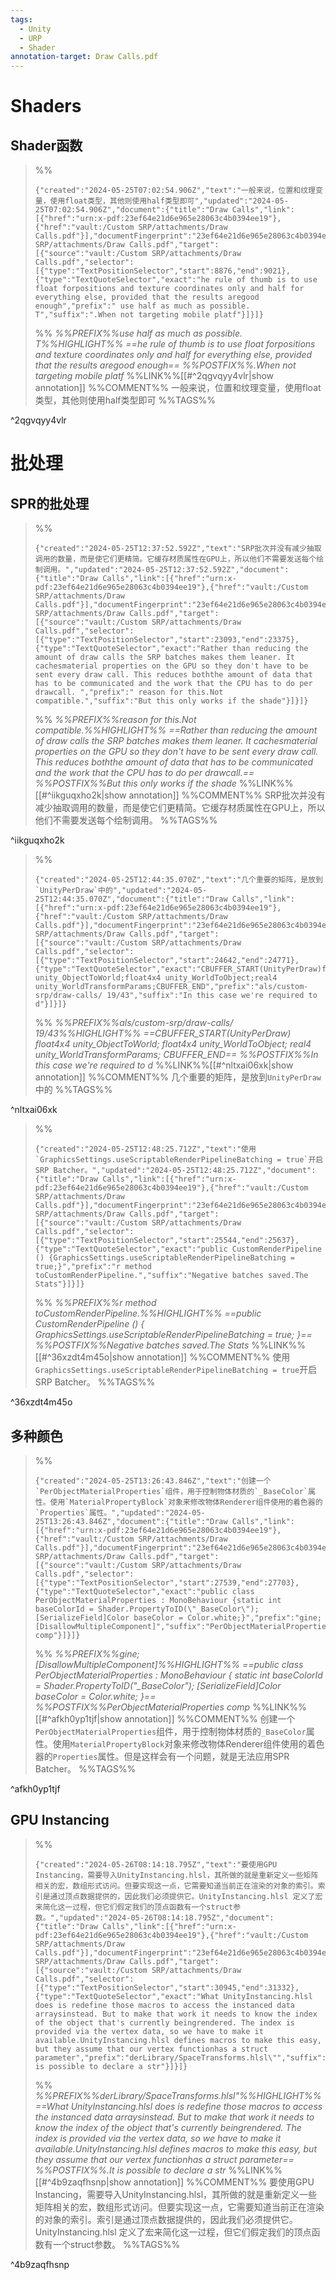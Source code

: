 ```yaml
---
tags:
  - Unity
  - URP
  - Shader
annotation-target: Draw Calls.pdf
---
```

# Shaders

## Shader函数

>%%
>```annotation-json
>{"created":"2024-05-25T07:02:54.906Z","text":"一般来说，位置和纹理变量，使用float类型，其他则使用half类型即可","updated":"2024-05-25T07:02:54.906Z","document":{"title":"Draw Calls","link":[{"href":"urn:x-pdf:23ef64e21d6e965e28063c4b0394ee19"},{"href":"vault:/Custom SRP/attachments/Draw Calls.pdf"}],"documentFingerprint":"23ef64e21d6e965e28063c4b0394ee19"},"uri":"vault:/Custom SRP/attachments/Draw Calls.pdf","target":[{"source":"vault:/Custom SRP/attachments/Draw Calls.pdf","selector":[{"type":"TextPositionSelector","start":8876,"end":9021},{"type":"TextQuoteSelector","exact":"he rule of thumb is to use float forpositions and texture coordinates only and half for everything else, provided that the results aregood enough","prefix":" use half as much as possible. T","suffix":".When not targeting mobile platf"}]}]}
>```
>%%
>*%%PREFIX%%use half as much as possible. T%%HIGHLIGHT%% ==he rule of thumb is to use float forpositions and texture coordinates only and half for everything else, provided that the results aregood enough== %%POSTFIX%%.When not targeting mobile platf*
>%%LINK%%[[#^2qgvqyy4vlr|show annotation]]
>%%COMMENT%%
>一般来说，位置和纹理变量，使用float类型，其他则使用half类型即可
>%%TAGS%%
>
^2qgvqyy4vlr

# 批处理

## SPR的批处理

>%%
>```annotation-json
>{"created":"2024-05-25T12:37:52.592Z","text":"SRP批次并没有减少抽取调用的数量，而是使它们更精简。它缓存材质属性在GPU上，所以他们不需要发送每个绘制调用。","updated":"2024-05-25T12:37:52.592Z","document":{"title":"Draw Calls","link":[{"href":"urn:x-pdf:23ef64e21d6e965e28063c4b0394ee19"},{"href":"vault:/Custom SRP/attachments/Draw Calls.pdf"}],"documentFingerprint":"23ef64e21d6e965e28063c4b0394ee19"},"uri":"vault:/Custom SRP/attachments/Draw Calls.pdf","target":[{"source":"vault:/Custom SRP/attachments/Draw Calls.pdf","selector":[{"type":"TextPositionSelector","start":23093,"end":23375},{"type":"TextQuoteSelector","exact":"Rather than reducing the amount of draw calls the SRP batches makes them leaner. It cachesmaterial properties on the GPU so they don't have to be sent every draw call. This reduces boththe amount of data that has to be communicated and the work that the CPU has to do per drawcall. ","prefix":" reason for this.Not compatible.","suffix":"But this only works if the shade"}]}]}
>```
>%%
>*%%PREFIX%%reason for this.Not compatible.%%HIGHLIGHT%% ==Rather than reducing the amount of draw calls the SRP batches makes them leaner. It cachesmaterial properties on the GPU so they don't have to be sent every draw call. This reduces boththe amount of data that has to be communicated and the work that the CPU has to do per drawcall.== %%POSTFIX%%But this only works if the shade*
>%%LINK%%[[#^iikguqxho2k|show annotation]]
>%%COMMENT%%
>SRP批次并没有减少抽取调用的数量，而是使它们更精简。它缓存材质属性在GPU上，所以他们不需要发送每个绘制调用。
>%%TAGS%%
>
^iikguqxho2k

>%%
>```annotation-json
>{"created":"2024-05-25T12:44:35.070Z","text":"几个重要的矩阵，是放到`UnityPerDraw`中的","updated":"2024-05-25T12:44:35.070Z","document":{"title":"Draw Calls","link":[{"href":"urn:x-pdf:23ef64e21d6e965e28063c4b0394ee19"},{"href":"vault:/Custom SRP/attachments/Draw Calls.pdf"}],"documentFingerprint":"23ef64e21d6e965e28063c4b0394ee19"},"uri":"vault:/Custom SRP/attachments/Draw Calls.pdf","target":[{"source":"vault:/Custom SRP/attachments/Draw Calls.pdf","selector":[{"type":"TextPositionSelector","start":24642,"end":24771},{"type":"TextQuoteSelector","exact":"CBUFFER_START(UnityPerDraw)float4x4 unity_ObjectToWorld;float4x4 unity_WorldToObject;real4 unity_WorldTransformParams;CBUFFER_END","prefix":"als/custom-srp/draw-calls/ 19/43","suffix":"In this case we're required to d"}]}]}
>```
>%%
>*%%PREFIX%%als/custom-srp/draw-calls/ 19/43%%HIGHLIGHT%% 
>==CBUFFER_START(UnityPerDraw)
>float4x4 unity_ObjectToWorld;
>float4x4 unity_WorldToObject;
>real4 unity_WorldTransformParams;
>CBUFFER_END==
> %%POSTFIX%%In this case we're required to d*
>%%LINK%%[[#^nltxai06xk|show annotation]]
>%%COMMENT%%
>几个重要的矩阵，是放到`UnityPerDraw`中的
>%%TAGS%%
>
^nltxai06xk

>%%
>```annotation-json
>{"created":"2024-05-25T12:48:25.712Z","text":"使用`GraphicsSettings.useScriptableRenderPipelineBatching = true`开启SRP Batcher。","updated":"2024-05-25T12:48:25.712Z","document":{"title":"Draw Calls","link":[{"href":"urn:x-pdf:23ef64e21d6e965e28063c4b0394ee19"},{"href":"vault:/Custom SRP/attachments/Draw Calls.pdf"}],"documentFingerprint":"23ef64e21d6e965e28063c4b0394ee19"},"uri":"vault:/Custom SRP/attachments/Draw Calls.pdf","target":[{"source":"vault:/Custom SRP/attachments/Draw Calls.pdf","selector":[{"type":"TextPositionSelector","start":25544,"end":25637},{"type":"TextQuoteSelector","exact":"public CustomRenderPipeline () {GraphicsSettings.useScriptableRenderPipelineBatching = true;}","prefix":"r method toCustomRenderPipeline.","suffix":"Negative batches saved.The Stats"}]}]}
>```
>%%
>*%%PREFIX%%r method toCustomRenderPipeline.%%HIGHLIGHT%% 
>==public CustomRenderPipeline () {
>GraphicsSettings.useScriptableRenderPipelineBatching = true;
>}== 
>%%POSTFIX%%Negative batches saved.The Stats*
>%%LINK%%[[#^36xzdt4m45o|show annotation]]
>%%COMMENT%%
>使用`GraphicsSettings.useScriptableRenderPipelineBatching = true`开启SRP Batcher。
>%%TAGS%%
>
^36xzdt4m45o

## 多种颜色

>%%
>```annotation-json
>{"created":"2024-05-25T13:26:43.846Z","text":"创建一个`PerObjectMaterialProperties`组件，用于控制物体材质的`_BaseColor`属性。使用`MaterialPropertyBlock`对象来修改物体Renderer组件使用的着色器的`Properties`属性。","updated":"2024-05-25T13:26:43.846Z","document":{"title":"Draw Calls","link":[{"href":"urn:x-pdf:23ef64e21d6e965e28063c4b0394ee19"},{"href":"vault:/Custom SRP/attachments/Draw Calls.pdf"}],"documentFingerprint":"23ef64e21d6e965e28063c4b0394ee19"},"uri":"vault:/Custom SRP/attachments/Draw Calls.pdf","target":[{"source":"vault:/Custom SRP/attachments/Draw Calls.pdf","selector":[{"type":"TextPositionSelector","start":27539,"end":27703},{"type":"TextQuoteSelector","exact":"public class PerObjectMaterialProperties : MonoBehaviour {static int baseColorId = Shader.PropertyToID(\"_BaseColor\");[SerializeField]Color baseColor = Color.white;}","prefix":"gine;[DisallowMultipleComponent]","suffix":"PerObjectMaterialProperties comp"}]}]}
>```
>%%
>*%%PREFIX%%gine;[DisallowMultipleComponent]%%HIGHLIGHT%% 
>==public class PerObjectMaterialProperties : MonoBehaviour {
>static int baseColorId = Shader.PropertyToID("_BaseColor");
>[SerializeField]Color baseColor = Color.white;
>}== 
>%%POSTFIX%%PerObjectMaterialProperties comp*
>%%LINK%%[[#^afkh0yp1tjf|show annotation]]
>%%COMMENT%%
>创建一个`PerObjectMaterialProperties`组件，用于控制物体材质的`_BaseColor`属性。使用`MaterialPropertyBlock`对象来修改物体Renderer组件使用的着色器的`Properties`属性。但是这样会有一个问题，就是无法应用SPR Batcher。
>%%TAGS%%
>
^afkh0yp1tjf

## GPU Instancing



>%%
>```annotation-json
>{"created":"2024-05-26T08:14:18.795Z","text":"要使用GPU Instancing，需要导入UnityInstancing.hlsl，其所做的就是重新定义一些矩阵相关的宏，数组形式访问。但要实现这一点，它需要知道当前正在渲染的对象的索引。索引是通过顶点数据提供的，因此我们必须提供它。UnityInstancing.hlsl 定义了宏来简化这一过程，但它们假定我们的顶点函数有一个struct参数。","updated":"2024-05-26T08:14:18.795Z","document":{"title":"Draw Calls","link":[{"href":"urn:x-pdf:23ef64e21d6e965e28063c4b0394ee19"},{"href":"vault:/Custom SRP/attachments/Draw Calls.pdf"}],"documentFingerprint":"23ef64e21d6e965e28063c4b0394ee19"},"uri":"vault:/Custom SRP/attachments/Draw Calls.pdf","target":[{"source":"vault:/Custom SRP/attachments/Draw Calls.pdf","selector":[{"type":"TextPositionSelector","start":30945,"end":31332},{"type":"TextQuoteSelector","exact":"What UnityInstancing.hlsl does is redefine those macros to access the instanced data arraysinstead. But to make that work it needs to know the index of the object that's currently beingrendered. The index is provided via the vertex data, so we have to make it available.UnityInstancing.hlsl defines macros to make this easy, but they assume that our vertex functionhas a struct parameter","prefix":"derLibrary/SpaceTransforms.hlsl\"","suffix":".It is possible to declare a str"}]}]}
>```
>%%
>*%%PREFIX%%derLibrary/SpaceTransforms.hlsl"%%HIGHLIGHT%% ==What UnityInstancing.hlsl does is redefine those macros to access the instanced data arraysinstead. But to make that work it needs to know the index of the object that's currently beingrendered. The index is provided via the vertex data, so we have to make it available.UnityInstancing.hlsl defines macros to make this easy, but they assume that our vertex functionhas a struct parameter== %%POSTFIX%%.It is possible to declare a str*
>%%LINK%%[[#^4b9zaqfhsnp|show annotation]]
>%%COMMENT%%
>要使用GPU Instancing，需要导入UnityInstancing.hlsl，其所做的就是重新定义一些矩阵相关的宏，数组形式访问。但要实现这一点，它需要知道当前正在渲染的对象的索引。索引是通过顶点数据提供的，因此我们必须提供它。UnityInstancing.hlsl 定义了宏来简化这一过程，但它们假定我们的顶点函数有一个struct参数。
>%%TAGS%%
>
^4b9zaqfhsnp
